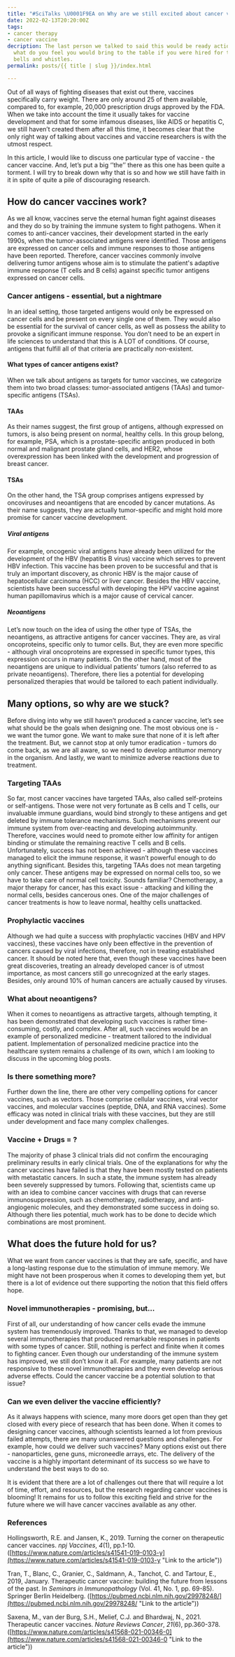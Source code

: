 ```yaml
---
title: "#SciTalks \U0001F9EA on Why are we still excited about cancer vaccines?"
date: 2022-02-13T20:20:00Z
tags:
- cancer therapy
- cancer vaccine
decription: The last person we talked to said this would be ready action item, and
  what do you feel you would bring to the table if you were hired for this position
  bells and whistles.
permalink: posts/{{ title | slug }}/index.html

---
```

Out of all ways of fighting diseases that exist out there, vaccines specifically carry weight. There are only around 25 of them available, compared to, for example, 20,000 prescription drugs approved by the FDA. When we take into account the time it usually takes for vaccine development and that for some infamous diseases, like AIDS or hepatitis C, we still haven’t created them after all this time, it becomes clear that the only right way of talking about vaccines and vaccine researchers is with the utmost respect.

In this article, I would like to discuss one particular type of vaccine - the cancer vaccine. And, let’s put a big ‘’the’’ there as this one has been quite a torment. I will try to break down why that is so and how we still have faith in it in spite of quite a pile of discouraging research.

## **How do cancer vaccines work?**

As we all know, vaccines serve the eternal human fight against diseases and they do so by training the immune system to fight pathogens. When it comes to anti-cancer vaccines, their development started in the early 1990s, when the tumor-associated antigens were identified. Those antigens are expressed on cancer cells and immune responses to those antigens have been reported. Therefore, cancer vaccines commonly involve delivering tumor antigens whose aim is to stimulate the patient's adaptive immune response (T cells and B cells) against specific tumor antigens expressed on cancer cells.

### **Cancer antigens - essential, but a nightmare**

In an ideal setting, those targeted antigens would only be expressed on cancer cells and be present on every single one of them. They would also be essential for the survival of cancer cells, as well as possess the ability to provoke a significant immune response. You don’t need to be an expert in life sciences to understand that this is A LOT of conditions. Of course, antigens that fulfill all of that criteria are practically non-existent.

#### **What types of cancer antigens exist?**

When we talk about antigens as targets for tumor vaccines, we categorize them into two broad classes: tumor-associated antigens (TAAs) and tumor-specific antigens (TSAs).

#### **TAAs**

As their names suggest, the first group of antigens, although expressed on tumors, is also being present on normal, healthy cells. In this group belong, for example, PSA, which is a prostate-specific antigen produced in both normal and malignant prostate gland cells, and HER2, whose overexpression has been linked with the development and progression of breast cancer. 

#### **TSAs**

On the other hand, the TSA group comprises antigens expressed by oncoviruses and neoantigens that are encoded by cancer mutations. As their name suggests, they are actually tumor-specific and might hold more promise for cancer vaccine development.

##### **Viral antigens**

For example, oncogenic viral antigens have already been utilized for the development of the HBV (hepatitis B virus) vaccine which serves to prevent HBV infection. This vaccine has been proven to be successful and that is truly an important discovery, as chronic HBV is the major cause of hepatocellular carcinoma (HCC) or liver cancer. Besides the HBV vaccine, scientists have been successful with developing the HPV vaccine against human papillomavirus which is a major cause of cervical cancer.

##### **Neoantigens**

Let’s now touch on the idea of using the other type of TSAs, the neoantigens, as attractive antigens for cancer vaccines. They are, as viral oncoproteins, specific only to tumor cells. But, they are even more specific - although viral oncoproteins are expressed in specific tumor types, this expression occurs in many patients. On the other hand, most of the neoantigens are unique to individual patients’ tumors (also referred to as private neoantigens). Therefore, there lies a potential for developing personalized therapies that would be tailored to each patient individually.

## **Many options, so why are we stuck?**

Before diving into why we still haven’t produced a cancer vaccine, let’s see what should be the goals when designing one. The most obvious one is - we want the tumor gone. We want to make sure that none of it is left after the treatment. But, we cannot stop at only tumor eradication - tumors do come back, as we are all aware, so we need to develop antitumor memory in the organism. And lastly, we want to minimize adverse reactions due to treatment.

### **Targeting TAAs**

So far, most cancer vaccines have targeted TAAs, also called self-proteins or self-antigens. Those were not very fortunate as B cells and T cells, our invaluable immune guardians, would bind strongly to these antigens and get deleted by immune tolerance mechanisms. Such mechanisms prevent our immune system from over-reacting and developing autoimmunity. Therefore, vaccines would need to promote either low affinity for antigen binding or stimulate the remaining reactive T cells and B cells. Unfortunately, success has not been achieved - although these vaccines managed to elicit the immune response, it wasn’t powerful enough to do anything significant. Besides this, targeting TAAs does not mean targeting only cancer. These antigens may be expressed on normal cells too, so we have to take care of normal cell toxicity. Sounds familiar? Chemotherapy, a major therapy for cancer, has this exact issue - attacking and killing the normal cells, besides cancerous ones. One of the major challenges of cancer treatments is how to leave normal, healthy cells unattacked.

### **Prophylactic vaccines**

Although we had quite a success with prophylactic vaccines (HBV and HPV vaccines), these vaccines have only been effective in the prevention of cancers caused by viral infections, therefore, not in treating established cancer. It should be noted here that, even though these vaccines have been great discoveries, treating an already developed cancer is of utmost importance, as most cancers still go unrecognized at the early stages. Besides, only around 10% of human cancers are actually caused by viruses.

### **What about neoantigens?**

When it comes to neoantigens as attractive targets, although tempting, it has been demonstrated that developing such vaccines is rather time-consuming, costly, and complex. After all, such vaccines would be an example of personalized medicine - treatment tailored to the individual patient. Implementation of personalized medicine practice into the healthcare system remains a challenge of its own, which I am looking to discuss in the upcoming blog posts.

### **Is there something more?**

Further down the line, there are other very compelling options for cancer vaccines, such as vectors. Those comprise cellular vaccines, viral vector vaccines, and molecular vaccines (peptide, DNA, and RNA vaccines). Some efficacy was noted in clinical trials with these vaccines, but they are still under development and face many complex challenges.

### **Vaccine + Drugs = ?**

The majority of phase 3 clinical trials did not confirm the encouraging preliminary results in early clinical trials. One of the explanations for why the cancer vaccines have failed is that they have been mostly tested on patients with metastatic cancers. In such a state, the immune system has already been severely suppressed by tumors. Following that, scientists came up with an idea to combine cancer vaccines with drugs that can reverse immunosuppression, such as chemotherapy, radiotherapy, and anti-angiogenic molecules, and they demonstrated some success in doing so. Although there lies potential, much work has to be done to decide which combinations are most prominent.

## **What does the future hold for us?**

What we want from cancer vaccines is that they are safe, specific, and have a long-lasting response due to the stimulation of immune memory. We might have not been prosperous when it comes to developing them yet, but there is a lot of evidence out there supporting the notion that this field offers hope.

### **Novel immunotherapies - promising, but…**

First of all, our understanding of how cancer cells evade the immune system has tremendously improved. Thanks to that, we managed to develop several immunotherapies that produced remarkable responses in patients with some types of cancer. Still, nothing is perfect and finite when it comes to fighting cancer. Even though our understanding of the immune system has improved, we still don’t know it all. For example, many patients are not responsive to these novel immunotherapies and they even develop serious adverse effects. Could the cancer vaccine be a potential solution to that issue?

### **Can we even deliver the vaccine efficiently?**

As it always happens with science, many more doors get open than they get closed with every piece of research that has been done. When it comes to designing cancer vaccines, although scientists learned a lot from previous failed attempts, there are many unanswered questions and challenges. For example, how could we deliver such vaccines? Many options exist out there - nanoparticles, gene guns, microneedle arrays, etc. The delivery of the vaccine is a highly important determinant of its success so we have to understand the best ways to do so.

It is evident that there are a lot of challenges out there that will require a lot of time, effort, and resources, but the research regarding cancer vaccines is blooming! It remains for us to follow this exciting field and strive for the future where we will have cancer vaccines available as any other.

### **References**

Hollingsworth, R.E. and Jansen, K., 2019. Turning the corner on therapeutic cancer vaccines. _npj Vaccines_, _4_(1), pp.1-10. ([https://www.nature.com/articles/s41541-019-0103-y](https://www.nature.com/articles/s41541-019-0103-y "Link to the article"))

Tran, T., Blanc, C., Granier, C., Saldmann, A., Tanchot, C. and Tartour, E., 2019, January. Therapeutic cancer vaccine: building the future from lessons of the past. In _Seminars in Immunopathology_ (Vol. 41, No. 1, pp. 69-85). Springer Berlin Heidelberg. ([https://pubmed.ncbi.nlm.nih.gov/29978248/](https://pubmed.ncbi.nlm.nih.gov/29978248/ "Link to the article"))

Saxena, M., van der Burg, S.H., Melief, C.J. and Bhardwaj, N., 2021. Therapeutic cancer vaccines. _Nature Reviews Cancer_, _21_(6), pp.360-378. ([https://www.nature.com/articles/s41568-021-00346-0](https://www.nature.com/articles/s41568-021-00346-0 "Link to the article"))